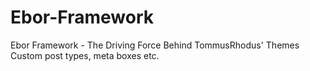 Ebor-Framework
==============

Ebor Framework - The Driving Force Behind TommusRhodus' Themes
Custom post types, meta boxes etc.

